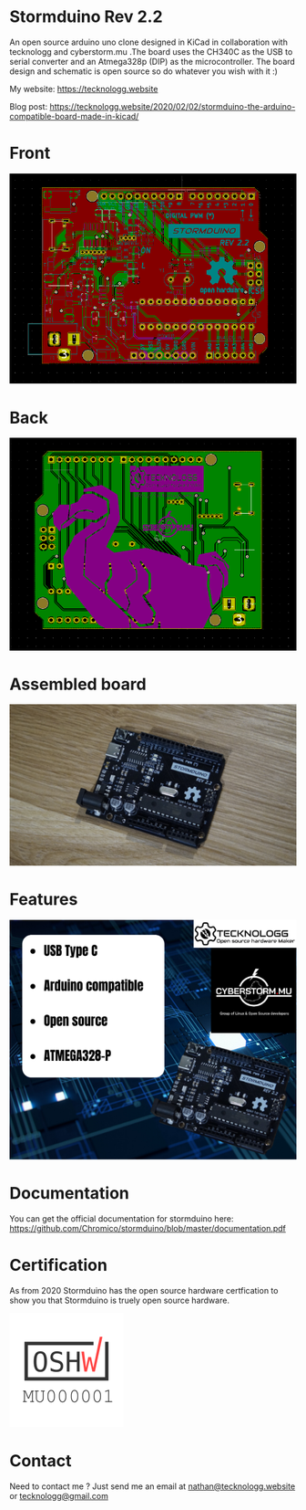 # Stormduino Rev 2.2
An open source arduino uno clone designed in KiCad in collaboration with tecknologg and cyberstorm.mu .The board uses the CH340C as the USB to serial converter and an Atmega328p (DIP) as the microcontroller. The board design and schematic is open source so do whatever you wish with it :)

My website: https://tecknologg.website

Blog post: https://tecknologg.website/2020/02/02/stormduino-the-arduino-compatible-board-made-in-kicad/

# Front 


![picture](https://github.com/Chromico/stormduino/blob/master/1.PNG)


# Back


![picture](https://github.com/Chromico/stormduino/blob/master/2.PNG)


# Assembled board


![picture](https://github.com/Chromico/stormduino/blob/master/_DSC0983.JPG)


# Features


![picture](https://github.com/Chromico/stormduino/blob/master/stormduino-features.png)


# Documentation
You can get the official documentation for stormduino here: https://github.com/Chromico/stormduino/blob/master/documentation.pdf

# Certification
As from 2020 Stormduino has the open source hardware certfication to show you that Stormduino is truely open source hardware.

![picture](https://github.com/Chromico/stormduino/blob/master/oshwa-mark-stormduino.png)


# Contact

Need to contact me ? Just send me an email at nathan@tecknologg.website or tecknologg@gmail.com
